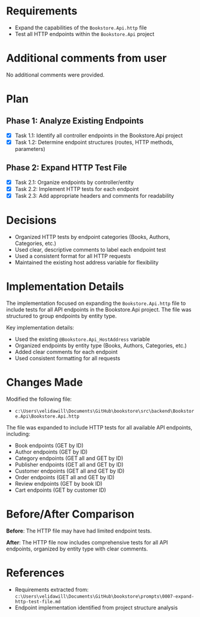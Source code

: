# Requirements

- Expand the capabilities of the `Bookstore.Api.http` file
- Test all HTTP endpoints within the `Bookstore.Api` project

# Additional comments from user

No additional comments were provided.

# Plan

## Phase 1: Analyze Existing Endpoints
- [x] Task 1.1: Identify all controller endpoints in the Bookstore.Api project
- [x] Task 1.2: Determine endpoint structures (routes, HTTP methods, parameters)

## Phase 2: Expand HTTP Test File
- [x] Task 2.1: Organize endpoints by controller/entity
- [x] Task 2.2: Implement HTTP tests for each endpoint
- [x] Task 2.3: Add appropriate headers and comments for readability

# Decisions

- Organized HTTP tests by endpoint categories (Books, Authors, Categories, etc.)
- Used clear, descriptive comments to label each endpoint test
- Used a consistent format for all HTTP requests
- Maintained the existing host address variable for flexibility

# Implementation Details

The implementation focused on expanding the `Bookstore.Api.http` file to include tests for all API endpoints in the Bookstore.Api project. The file was structured to group endpoints by entity type.

Key implementation details:
- Used the existing `@Bookstore.Api_HostAddress` variable
- Organized endpoints by entity type (Books, Authors, Categories, etc.)
- Added clear comments for each endpoint
- Used consistent formatting for all requests

# Changes Made

Modified the following file:
- `c:\Users\velidawill\Documents\GitHub\bookstore\src\backend\Bookstore.Api\Bookstore.Api.http`

The file was expanded to include HTTP tests for all available API endpoints, including:
- Book endpoints (GET by ID)
- Author endpoints (GET by ID)
- Category endpoints (GET all and GET by ID)  
- Publisher endpoints (GET all and GET by ID)
- Customer endpoints (GET all and GET by ID)
- Order endpoints (GET all and GET by ID)
- Review endpoints (GET by book ID)
- Cart endpoints (GET by customer ID)

# Before/After Comparison

**Before**: The HTTP file may have had limited endpoint tests.

**After**: The HTTP file now includes comprehensive tests for all API endpoints, organized by entity type with clear comments.

# References

- Requirements extracted from: `c:\Users\velidawill\Documents\GitHub\bookstore\prompts\0007-expand-http-test-file.md`
- Endpoint implementation identified from project structure analysis